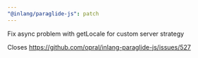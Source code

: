 ```yaml
---
"@inlang/paraglide-js": patch
---
```


Fix async problem with getLocale for custom server strategy

Closes https://github.com/opral/inlang-paraglide-js/issues/527
